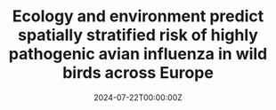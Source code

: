 ---
title: "Ecology and environment predict spatially stratified risk of highly pathogenic avian influenza in wild birds across Europe"
authors:
- Sarah Hayes
- jhilton
- Joaquin Mould-Quevedo
- Christl Donnelly
- Matthew Baylis
- lbrierley
date: "2024-07-22T00:00:00Z"
doi: "10.1101/2024.07.17.603912"
author_notes:
- "Equal contribution"
- "Equal contribution"

# Schedule page publish date (NOT publication's date).
publishDate: "2017-01-01T00:00:00Z"

# Publication type.
# Accepts a single type but formatted as a YAML list (for Hugo requirements).
# Enter a publication type from the CSL standard.
publication_types: ["article"]

# Publication name and optional abbreviated publication name.
publication: ""
publication_short: ""

categories:
  - Ecology
featured: false

links:
- name: Full text
  url: https://www.biorxiv.org/content/10.1101/2024.07.17.603912v1
url_code: https://github.com/sarahhayes/avian_flu_sdm
url_dataset: https://zenodo.org/records/13273108
url_poster: ''
url_project: ''
url_slides: ''
url_source: ''
url_video: ''

# Featured image
# To use, add an image named `featured.jpg/png` to your page's folder. 
image:
  placement: 1
  caption: Projected probability of HPAI presence by quarter in Europe.
  preview_only: false

# Associated Projects (optional).
#   Associate this publication with one or more of your projects.
#   Simply enter your project's folder or file name without extension.
#   E.g. `internal-project` references `content/project/internal-project/index.md`.
#   Otherwise, set `projects: []`.
projects:
- []

# Slides (optional).
#   Associate this publication with Markdown slides.
#   Simply enter your slide deck's filename without extension.
#   E.g. `slides: "example"` references `content/slides/example/index.md`.
#   Otherwise, set `slides: ""`.
slides: example
---